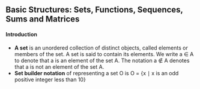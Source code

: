 ## Basic Structures: Sets, Functions, Sequences, Sums and Matrices

#### Introduction
- **A set** is an unordered collection of distinct objects, called elements or members of the set. A set is said to contain its elements. We write a ∈ A to denote that a is an element of the set A. The notation a ∉ A denotes that a is not an element of the set A.
- **Set builder notation** of representing a set O is O = {x ∣ x is an odd positive integer less than 10}